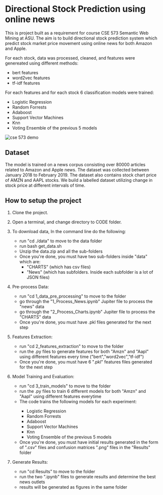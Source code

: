 # Directional Stock Prediction using online news
This is project built as a requirement for course CSE 573 Semantic Web Mining at ASU. The aim is to build directional stock prediction system which predict stock market price movement using online news for both Amazon and Apple.

For each stock, data was processed, cleaned, and features were genereated using different methods:
<ul> <li> bert features </li>
            <li> word2vec features </li>
         <li> tf-idf features </li>
       </ul>

For each features and for each stock 6 classification models were trained:
<ul> <li> Logistic Regression </li>
            <li> Random Forrests </li>
         <li> Adaboost </li>
         <li> Support Vector Machines </li>
         <li> Knn </li>
         <li> Voting Ensemble of the previous 5 models </li>
       </ul>

![cse 573 demo](https://github.com/Hindawi91/CSE573_Directional_Stock-_Prediction_Using_Online_News/assets/38744510/b0d1d34c-1a69-46b9-a0e2-9c95fec7d54b)



## Dataset
The model is trained on a news corpus consisting over 80000 articles related to Amazon and Apple news. The dataset was collected between January 2018 to February 2019. The dataset also contains stock chart price of AMZN and AAPL stocks. We build a labelled dataset utilizing change in stock price at different intervals of time.

## How to setup the project
1. Clone the project.
2. Open a terminal, and change directory to CODE folder. 
3. To download data, In the command line do the following:
    <ul>
      <li> run "cd ./data" to move to the data folder </li>
      <li> run bash get_data.sh </li>
      <li> Unzip the data.zip and all the sub-folders </li>
      <li> Once you're done, you must have two sub-folders inside "data" which are:
             <ul><li> "CHARTS" (which has csv files) </li>
            <li> "News" (which has subfolders. Inside each subfolder is a lot of JSON files)</li></ul>
      </li>
    </ul>
4. Pre-process Data:
    <ul>
        <li> run "cd 1_data_pre_processing" to move to the folder </li>
        <li> go through the "1_Process_News.ipynb" Jupiter file to process the "news" data </li>
        <li> go through the "2_Process_Charts.ipynb" Jupiter file to process the "CHARTS" data </li>
        <li> Once you're done, you must have .pkl files generated for the next step
        </li>
      </ul>

5. Features Extraction:
     <ul>
          <li> run "cd 2_features_extraction" to move to the folder </li>
          <li> run the .py files to generate features for both "Amzn" and "Aapl" using different features every time ("bert","word2vec","tf-idf") </li>
          <li> Once you're done, you must have 6 ".pkl" features files generated for the next step </li>
        </ul>
6. Model Training and Evaluation:
     <ul>
          <li> run "cd 3_train_models" to move to the folder </li>
          <li> run the .py files to train 6 different models for both "Amzn" and "Aapl" using different features everytime</li>
          <li>The code trains the following models for each experiment: </li>
       <ul> <li> Logistic Regression </li>
            <li> Random Forrests </li>
         <li> Adaboost </li>
         <li> Support Vector Machines </li>
         <li> Knn </li>
         <li> Voting Ensemble of the previous 5 models </li>
       </ul>
       <li> Once you're done, you must have initial results generated in the form of ".csv" files and confusion matrices ".png" files in the "Results" folder</li>
        </ul>
        
7. Generate Results:
        <ul>
          <li> run "cd Results" to move to the folder </li>
          <li> run the two ".ipynb" files to generate results and determine the best news outlets </li>
          <li> results will be generated as figures in the same folder </li>
        </ul>
